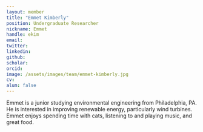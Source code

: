```yaml
---
layout: member
title: "Emmet Kimberly"
position: Undergraduate Researcher
nickname: Emmet
handle: ekim
email: 
twitter: 
linkedin: 
github: 
scholar: 
orcid: 
image: /assets/images/team/emmet-kimberly.jpg
cv: 
alum: false
---
```

Emmet is a junior studying environmental engineering from Philadelphia, PA. He is interested in improving renewable energy, particularly wind turbines. Emmet enjoys spending time with cats, listening to and playing music, and great food.

